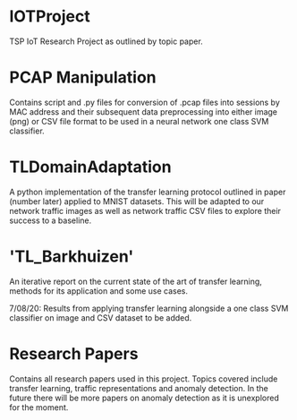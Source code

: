 # IOTProject
TSP IoT Research Project as outlined by topic paper.

# PCAP Manipulation
Contains script and .py files for conversion of .pcap files into sessions by MAC address and their subsequent data preprocessing into either image (png) or CSV file format to be used in a neural network one class SVM classifier.

# TLDomainAdaptation
A python implementation of the transfer learning protocol outlined in paper (number later) applied to MNIST datasets. This will be adapted to our network traffic images as well as network traffic CSV files to explore their success to a baseline.

# 'TL_Barkhuizen'
An iterative report on the current state of the art of transfer learning, methods for its application and some use cases.

7/08/20: Results from applying transfer learning alongside a one class SVM classifier on image and CSV dataset to be added.

# Research Papers
Contains all research papers used in this project. Topics covered include transfer learning, traffic representations and anomaly detection. In the future there will be more papers on anomaly detection as it is unexplored for the moment.
